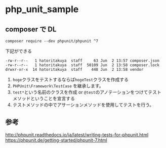 # php_unit_sample

## composer で DL
`composer require --dev phpunit/phpunit ^7`

下記ができる
```
-rw-r--r--   1 hatoritakuya  staff     63 Jun  2 13:57 composer.json
-rw-r--r--   1 hatoritakuya  staff  50109 Jun  2 13:58 composer.lock
drwxr-xr-x  14 hatoritakuya  staff    448 Jun  2 13:58 vendor
```

1. `hoge`クラスをテストするならば`hogeTest`クラスを作成する
2. `PHPUnit\Framework\TestCase` を継承します。
3. `test*`という名前のクラスを作成 or `@test`のアノテーションをつけてテストメソッドということを宣言する
4. テストメソッドの中でアサーションメソッドを使用してテストを行う。

## 参考
http://phpunit.readthedocs.io/ja/latest/writing-tests-for-phpunit.html
https://phpunit.de/getting-started/phpunit-7.html
